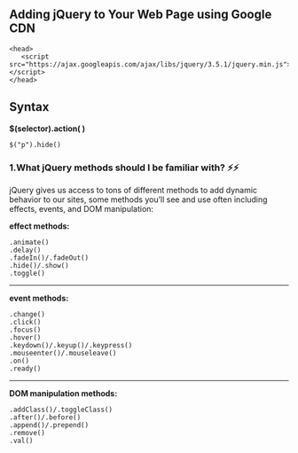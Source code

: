 
## Adding jQuery to Your Web Page using Google CDN

```
<head>
   <script src="https://ajax.googleapis.com/ajax/libs/jquery/3.5.1/jquery.min.js"></script>
</head>
```

## Syntax 

**$(selector).action( )**
```
$("p").hide()
```

### 1.What jQuery methods should I be familiar with? ⚡⚡

 
jQuery gives us access to tons of different methods to add dynamic behavior to our sites, some methods you’ll see and use often including effects, events, and DOM manipulation:

**effect methods:**
```
.animate()
.delay()
.fadeIn()/.fadeOut()
.hide()/.show()
.toggle()
```
----------------------

**event methods:**
```
.change()
.click()
.focus()
.hover()
.keydown()/.keyup()/.keypress()
.mouseenter()/.mouseleave()
.on()
.ready()
```
-------------------------

**DOM manipulation methods:**
```
.addClass()/.toggleClass()
.after()/.before()
.append()/.prepend()
.remove()
.val()
```
